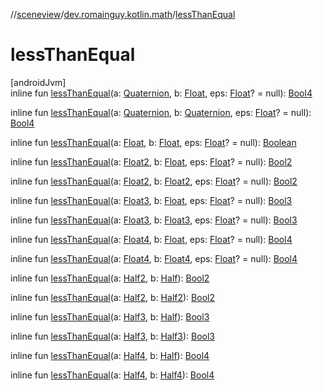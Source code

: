 //[sceneview](../../index.md)/[dev.romainguy.kotlin.math](index.md)/[lessThanEqual](less-than-equal.md)

# lessThanEqual

[androidJvm]\
inline fun [lessThanEqual](less-than-equal.md)(a: [Quaternion](-quaternion/index.md), b: [Float](https://kotlinlang.org/api/latest/jvm/stdlib/kotlin/-float/index.html), eps: [Float](https://kotlinlang.org/api/latest/jvm/stdlib/kotlin/-float/index.html)? = null): [Bool4](-bool4/index.md)

inline fun [lessThanEqual](less-than-equal.md)(a: [Quaternion](-quaternion/index.md), b: [Quaternion](-quaternion/index.md), eps: [Float](https://kotlinlang.org/api/latest/jvm/stdlib/kotlin/-float/index.html)? = null): [Bool4](-bool4/index.md)

inline fun [lessThanEqual](less-than-equal.md)(a: [Float](https://kotlinlang.org/api/latest/jvm/stdlib/kotlin/-float/index.html), b: [Float](https://kotlinlang.org/api/latest/jvm/stdlib/kotlin/-float/index.html), eps: [Float](https://kotlinlang.org/api/latest/jvm/stdlib/kotlin/-float/index.html)? = null): [Boolean](https://kotlinlang.org/api/latest/jvm/stdlib/kotlin/-boolean/index.html)

inline fun [lessThanEqual](less-than-equal.md)(a: [Float2](-float2/index.md), b: [Float](https://kotlinlang.org/api/latest/jvm/stdlib/kotlin/-float/index.html), eps: [Float](https://kotlinlang.org/api/latest/jvm/stdlib/kotlin/-float/index.html)? = null): [Bool2](-bool2/index.md)

inline fun [lessThanEqual](less-than-equal.md)(a: [Float2](-float2/index.md), b: [Float2](-float2/index.md), eps: [Float](https://kotlinlang.org/api/latest/jvm/stdlib/kotlin/-float/index.html)? = null): [Bool2](-bool2/index.md)

inline fun [lessThanEqual](less-than-equal.md)(a: [Float3](-float3/index.md), b: [Float](https://kotlinlang.org/api/latest/jvm/stdlib/kotlin/-float/index.html), eps: [Float](https://kotlinlang.org/api/latest/jvm/stdlib/kotlin/-float/index.html)? = null): [Bool3](-bool3/index.md)

inline fun [lessThanEqual](less-than-equal.md)(a: [Float3](-float3/index.md), b: [Float3](-float3/index.md), eps: [Float](https://kotlinlang.org/api/latest/jvm/stdlib/kotlin/-float/index.html)? = null): [Bool3](-bool3/index.md)

inline fun [lessThanEqual](less-than-equal.md)(a: [Float4](-float4/index.md), b: [Float](https://kotlinlang.org/api/latest/jvm/stdlib/kotlin/-float/index.html), eps: [Float](https://kotlinlang.org/api/latest/jvm/stdlib/kotlin/-float/index.html)? = null): [Bool4](-bool4/index.md)

inline fun [lessThanEqual](less-than-equal.md)(a: [Float4](-float4/index.md), b: [Float4](-float4/index.md), eps: [Float](https://kotlinlang.org/api/latest/jvm/stdlib/kotlin/-float/index.html)? = null): [Bool4](-bool4/index.md)

inline fun [lessThanEqual](less-than-equal.md)(a: [Half2](-half2/index.md), b: [Half](-half/index.md)): [Bool2](-bool2/index.md)

inline fun [lessThanEqual](less-than-equal.md)(a: [Half2](-half2/index.md), b: [Half2](-half2/index.md)): [Bool2](-bool2/index.md)

inline fun [lessThanEqual](less-than-equal.md)(a: [Half3](-half3/index.md), b: [Half](-half/index.md)): [Bool3](-bool3/index.md)

inline fun [lessThanEqual](less-than-equal.md)(a: [Half3](-half3/index.md), b: [Half3](-half3/index.md)): [Bool3](-bool3/index.md)

inline fun [lessThanEqual](less-than-equal.md)(a: [Half4](-half4/index.md), b: [Half](-half/index.md)): [Bool4](-bool4/index.md)

inline fun [lessThanEqual](less-than-equal.md)(a: [Half4](-half4/index.md), b: [Half4](-half4/index.md)): [Bool4](-bool4/index.md)
